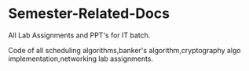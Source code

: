 # Semester-Related-Docs

All Lab Assignments and PPT's for IT batch.

Code of all scheduling algorithms,banker's algorithm,cryptography algo implementation,networking lab assignments.
